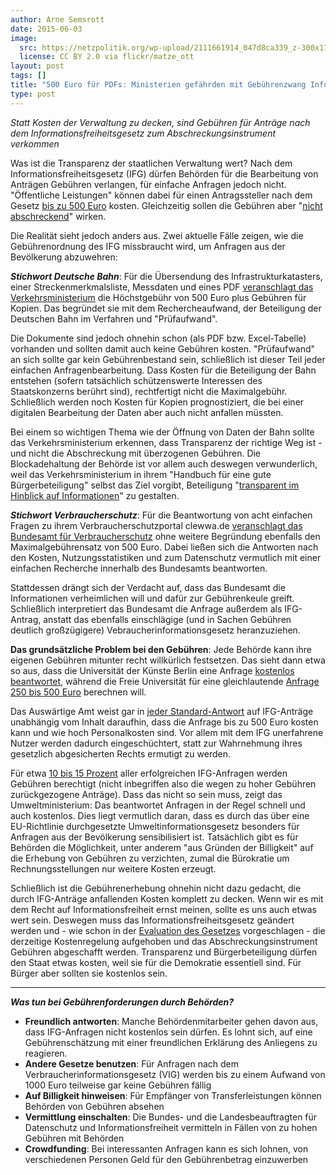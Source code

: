 ```yaml
---
author: Arne Semsrott
date: 2015-06-03
image:
  src: https://netzpolitik.org/wp-upload/2111661914_047d8ca339_z-300x177.jpg
  license: CC BY 2.0 via flickr/matze_ott
layout: post
tags: []
title: "500 Euro für PDFs: Ministerien gefährden mit Gebührenzwang Informationsfreiheit"
type: post
---
```

<em>Statt Kosten der Verwaltung zu decken, sind Gebühren für Anträge nach dem Informationsfreiheitsgesetz zum Abschreckungsinstrument verkommen</em>

Was ist die Transparenz der staatlichen Verwaltung wert? Nach dem Informationsfreiheitsgesetz  (IFG) dürfen Behörden für die Bearbeitung von Anträgen Gebühren verlangen, für einfache Anfragen jedoch nicht. "Öffentliche Leistungen" können dabei für einen Antragssteller nach dem Gesetz <a href="https://fragdenstaat.de/hilfe/gebuehren/">bis zu 500 Euro</a> kosten. Gleichzeitig sollen die Gebühren aber "<a href="https://www.transparency.de/fileadmin/pdfs/Themen/Verwaltung/IFG_Kommentar_09-11-10.pdf#131">nicht abschreckend</a>" wirken.

Die Realität sieht jedoch anders aus. Zwei aktuelle Fälle zeigen, wie die Gebührenordnung des IFG missbraucht wird, um Anfragen aus der Bevölkerung abzuwehren:

<strong><em>Stichwort Deutsche Bahn</em></strong>: Für die Übersendung des Infrastrukturkatasters, einer Streckenmerkmalsliste, Messdaten und eines PDF <a href="https://fragdenstaat.de/anfrage/antrag-nach-1-ifg-zu-anlagen-der-leistungs-und-finanzierungsvereinbarung-ii-lufv-ii/#nachricht-28215">veranschlagt das Verkehrsministerium</a> die Höchstgebühr von 500 Euro plus Gebühren für Kopien. Das begründet sie mit dem Rechercheaufwand, der Beteiligung der Deutschen Bahn im Verfahren und "Prüfaufwand".

Die Dokumente sind jedoch ohnehin schon (als PDF bzw. Excel-Tabelle) vorhanden und sollten damit auch keine Gebühren kosten. "Prüfaufwand" an sich sollte gar kein Gebührenbestand sein, schließlich ist dieser Teil jeder einfachen Anfragenbearbeitung. Dass Kosten für die Beteiligung der Bahn entstehen (sofern tatsächlich schützenswerte Interessen des Staatskonzerns berührt sind), rechtfertigt nicht die Maximalgebühr. Schließlich werden noch Kosten für Kopien prognostiziert, die bei einer digitalen Bearbeitung der Daten aber auch nicht anfallen müssten.

Bei einem so wichtigen Thema wie der Öffnung von Daten der Bahn sollte das Verkehrsministerium erkennen, dass Transparenz der richtige Weg ist - und nicht die Abschreckung mit überzogenen Gebühren. Die Blockadehaltung der Behörde ist vor allem auch deswegen verwunderlich, weil das Verkehrsministerium in ihrem "Handbuch für eine gute Bürgerbeteiligung" selbst das Ziel vorgibt, Beteiligung "<a href="http://www.bmvi.de/SharedDocs/DE/Anlage/VerkehrUndMobilitaet/handbuch-buergerbeteiligung.pdf#20">transparent im Hinblick auf Informationen</a>" zu gestalten.

<strong><em>Stichwort Verbraucherschutz</em></strong>: Für die Beantwortung von acht einfachen Fragen zu ihrem Verbraucherschutzportal clewwa.de <a href="https://fragdenstaat.de/anfrage/kosten-fur-aufbau-und-betrieb-von-clewwade/#nachricht-28191">veranschlagt das Bundesamt für Verbraucherschutz</a> ohne weitere Begründung ebenfalls den Maximalgebührensatz von 500 Euro. Dabei ließen sich die Antworten nach den Kosten, Nutzungsstatistiken und zum Datenschutz vermutlich mit einer einfachen Recherche innerhalb des Bundesamts beantworten.

Stattdessen drängt sich der Verdacht auf, dass das Bundesamt die Informationen verheimlichen will und dafür zur Gebührenkeule greift. Schließlich interpretiert das Bundesamt die Anfrage außerdem als IFG-Antrag, anstatt das ebenfalls einschlägige (und in Sachen Gebühren deutlich großzügigere) Vebraucherinformationsgesetz heranzuziehen.

<strong>Das grundsätzliche Problem bei den Gebühren</strong>: Jede Behörde kann ihre eigenen Gebühren mitunter recht willkürlich festsetzen. Das sieht dann etwa so aus, dass die Universität der Künste Berlin eine Anfrage <a href="https://fragdenstaat.de/anfrage/zuwendungen-an-die-hochschule-2012-bis-2014-3/#nachricht-25478">kostenlos beantwortet</a>, während die Freie Universität für eine gleichlautende <a href="https://fragdenstaat.de/anfrage/zuwendungen-an-die-hochschule-2012-bis-2014-1/">Anfrage 250 bis 500 Euro</a> berechnen will.

Das Auswärtige Amt weist gar in <a href="https://fragdenstaat.de/anfrage/fragen-an-usa-zu-africom/#nachricht-25133">jeder Standard-Antwort</a> auf IFG-Anträge unabhängig vom Inhalt daraufhin, dass die Anfrage bis zu 500 Euro kosten kann und wie hoch Personalkosten sind. Vor allem mit dem IFG unerfahrene Nutzer werden dadurch eingeschüchtert, statt zur Wahrnehmung ihres gesetzlich abgesicherten Rechts ermutigt zu werden. 

Für etwa <a href="http://www.bmi.bund.de/SharedDocs/Downloads/DE/Themen/Politik_Gesellschaft/Verwaltungsrecht/IFG_Statistik_2014.pdf?__blob=publicationFile">10 bis 15 Prozent</a> aller erfolgreichen IFG-Anfragen werden Gebühren berechtigt (nicht inbegriffen also die wegen zu hoher Gebühren zurückgezogene Anträge). Dass das nicht so sein muss, zeigt das Umweltministerium: Das beantwortet Anfragen in der Regel schnell und auch kostenlos. Dies liegt vermutlich daran, dass es durch das über eine EU-Richtlinie durchgesetzte Umweltinformationsgesetz besonders für Anfragen aus der Bevölkerung sensibilisiert ist. Tatsächlich gibt es für Behörden die Möglichkeit, unter anderem "aus Gründen der Billigkeit" auf die Erhebung von Gebühren zu verzichten, zumal die Bürokratie um Rechnungsstellungen nur weitere Kosten erzeugt.

Schließlich ist die Gebührenerhebung ohnehin nicht dazu gedacht, die durch IFG-Anträge anfallenden Kosten komplett zu decken. Wenn wir es mit dem Recht auf Informationsfreiheit ernst meinen, sollte es uns auch etwas wert sein. Deswegen muss das Informationsfreiheitsgesetz geändert werden und - wie schon in der <a href="https://www.transparency.de/fileadmin/pdfs/Themen/Verwaltung/Informationsfreiheit_/174522AEvaluationIFGGutachten_Zusammenfassung.pdf#18">Evaluation des Gesetzes</a> vorgeschlagen - die derzeitige Kostenregelung aufgehoben und das Abschreckungsinstrument Gebühren abgeschafft werden. Transparenz und Bürgerbeteiligung dürfen den Staat etwas kosten, weil sie für die Demokratie essentiell sind. Für Bürger aber sollten sie kostenlos sein.


---
<strong><em>Was tun bei Gebührenforderungen durch Behörden?</em></strong>
	
- <strong>Freundlich antworten</strong>: Manche Behördenmitarbeiter gehen davon aus, dass IFG-Anfragen nicht kostenlos sein dürfen. Es lohnt sich, auf eine Gebührenschätzung mit einer freundlichen Erklärung des Anliegens zu reagieren.
- <strong>Andere Gesetze benutzen</strong>: Für Anfragen nach dem Verbraucherinformationsgesetz (VIG) werden bis zu einem Aufwand von 1000 Euro teilweise gar keine Gebühren fällig
- <strong>Auf Billigkeit hinweisen</strong>: Für Empfänger von Transferleistungen können Behörden von Gebühren absehen
- <strong>Vermittlung einschalten</strong>: Die Bundes- und die Landesbeauftragten für Datenschutz und Informationsfreiheit vermitteln in Fällen von zu hohen Gebühren mit Behörden
- <strong>Crowdfunding</strong>: Bei interessanten Anfragen kann es sich lohnen, von verschiedenen Personen Geld für den Gebührenbetrag einzuwerben
